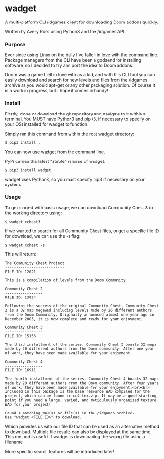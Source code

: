 # wadget
A multi-platform CLI /idgames client for downloading Doom addons quickly.

Written by Avery Ross using Python3 and the /idgames API.

### Purpose
Ever since using Linux on the daily I've fallen in love with the command line. Package managers from the CLI have been a godsend for installing software, so I decided to try and port the idea to Doom addons.

Doom was a game I fell in love with as a kid, and with this CLI tool you can easily download and search for new levels and files from the /idgames archive as you would apt-get or any other packaging solution. Of course it is a work in progress, but I hope it comes in handy!

### Install
Firstly, clone or download the git repository and navigate to it within a terminal. You MUST have Python3 and pip (3, if necessary to specify on your OS) installed for wadget to function.

Simply run this command from within the root wadget directory:
```
$ pip3 install .
```
You can now use wadget from the command line.

PyPi carries the latest "stable" release of wadget:
```
$ pip3 install wadget
```
wadget uses Python3, so you must specify pip3 if necessary on your system.

### Usage
To get started with basic usage, we can download Community Chest 3 to the working directory using:
```
$ wadget cchest3
```
If we wanted to search for all Community Chest files, or get a specific file ID for download, we can use the -s flag:
```
$ wadget cchest -s
```
This will return:
```
The Community Chest Project
---------------------------
FILE ID: 12021

This is a compilation of levels from the Doom Community

Community Chest 2
-----------------
FILE ID: 13024

Following the success of the original Community Chest, Community Chest 2 is a 32 map megawad including levels made by 26 different authors from the Doom Community. Originally announced almost one year ago in December 2003, it is now complete and ready for your enjoyment.

Community Chest 3
-----------------
FILE ID: 15156

The third installment of the series, Community Chest 3 boasts 32 maps made by 20 different authors from the Doom community. After one year of work, they have been made available for your enjoyment.

Community Chest 4
-----------------
FILE ID: 16911

The fourth installment of the series, Community Chest 4 boasts 32 maps made by 20 different authors from the Doom community. After four years of work, they have been made available for your enjoyment.<br><br> Included in this package is the base resource WAD compiled for the project, which can be found in cc4-tex.zip. It may be a good starting point if you need a large, varied, and meticulously organized texture WAD for your project!

Found 4 matching WAD(s) or file(s) in the /idgames archive.
Use "wadget <FILE ID>" to download.

```
Which provides us with our file ID that can be used as an alternative method to download. Multiple file results can also be displayed at the same time. This method is useful if wadget is downloading the wrong file using a filename.

More specific search features will be introduced later!
